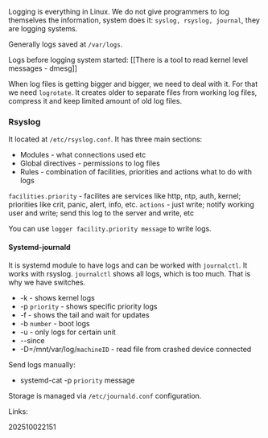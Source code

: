 Logging is everything in Linux. We do not give programmers to log themselves the information, system does it: `syslog, rsyslog, journal`, they are logging systems.

Generally logs saved at `/var/logs`. 

Logs before logging system started: [[There is a tool to read kernel level messages - dmesg]]

When log files is getting bigger and bigger, we need to deal with it. For that we need `logrotate`. It creates older to separate files from working log files, compress it and keep limited amount of old log files.

### Rsyslog
It located at `/etc/rsyslog.conf`. It has three main sections:
- Modules - what connections used etc
- Global directives - permissions to log files
- Rules - combination of facilities, priorities and actions what to do with logs

`facilities.priority` - facilites are services like http, ntp, auth, kernel; priorities like crit, panic, alert, info, etc.
`actions` - just write; notify working user and write; send this log to the server and write, etc

You can use `logger facility.priority message` to write logs.

#### Systemd-journald

It is systemd module to have logs and can be worked with `journalctl`. It works with rsyslog.
`journalctl` shows all logs, which is too much. That is why we have switches.
- -k - shows kernel logs
- -p `priority` - shows specific priority logs
- -f - shows the tail and wait for updates
- -b `number` - boot logs
- -u - only logs for certain unit
- --since
- -D=/mnt/var/log/`machineID` - read file from crashed device connected

Send logs manually:
- systemd-cat -p `priority` message

Storage is managed via `/etc/journald.conf` configuration.





Links:

202510022151

